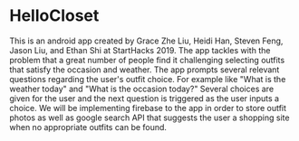 # HelloCloset
 This is an android app created by Grace Zhe Liu, Heidi Han, Steven Feng, Jason Liu, and Ethan Shi at StartHacks 2019. 
    The app tackles with the problem that a great number of people find it challenging selecting outfits that satisfy the occasion and weather. 
    The app prompts several relevant questions regarding the user's outfit choice. For example like "What is the weather today" and "What is the occasion today?" Several choices are given for the user and the next question is triggered as the user inputs a choice.
    We will be implementing firebase to the app in order to store outfit photos as well as google search API that suggests the user a shopping site when no appropriate outfits can be found.
